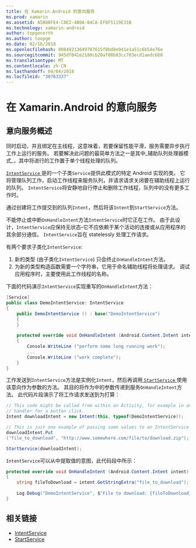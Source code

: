 ```yaml
---
title: 在 Xamarin.Android 的意向服务
ms.prod: xamarin
ms.assetid: A5B86FE4-C8E2-4B0A-84CA-EF8F5119E31B
ms.technology: xamarin-android
author: topgenorth
ms.author: toopge
ms.date: 02/16/2018
ms.openlocfilehash: 80849213649707615f8bd8e941e1a51c6b54e76e
ms.sourcegitcommit: 945df041e2180cb20af08b83cc703ecd1aedc6b0
ms.translationtype: MT
ms.contentlocale: zh-CN
ms.lasthandoff: 04/04/2018
ms.locfileid: "30763337"
---
```

# <a name="intent-services-in-xamarinandroid"></a>在 Xamarin.Android 的意向服务

## <a name="intent-services-overview"></a>意向服务概述

同时启动，并且绑定在主线程，这意味着，若要保留性能平滑，服务需要异步执行工作上运行的服务。 若要解决此问题的最简单方法之一是其中_辅助队列处理器模式_，其中将进行的工作置于单个线程处理的队列。 

[ `IntentService` ](https://developer.xamarin.com/api/type/Android.App.IntentService/)是的一个子类`Service`提供此模式的特定 Android 实现的类。 它将管理队列工作，启动工作线程来服务队列，并请求请求关闭要在辅助线程上运行的队列。 `IntentService`将安静地自行停止和删除工作线程，队列中的没有更多工作时。
 
通过创建将工作提交到的队列`Intent`，然后将该`Intent`到`StartService`方法。

不能停止或中断`OnHandleIntent`方法`IntentService`时它正在工作。 由于此设计，`IntentService`应保持无状态&ndash;它不应依赖于某个活动的连接或从应用程序的其余部分通信。 `IntentService`旨在 statelessly 处理工作请求。

有两个要求子类化`IntentService`:

1. 新的类型 (由子类化`IntentService`) 只会终止`OnHandleIntent`方法。
2. 为新的类型构造函数需要一个字符串，它用于命名辅助线程将处理请求。 调试应用程序时，主要使用此工作线程的名称。

下面的代码演示`IntentService`实现重写的`OnHandleIntent`方法：

```csharp
[Service]
public class DemoIntentService: IntentService
{
    public DemoIntentService () : base("DemoIntentService")
    {
    }
    
    protected override void OnHandleIntent (Android.Content.Intent intent)
    {
        Console.WriteLine ("perform some long running work");
        ...
        Console.WriteLine ("work complete");
    }
}
```

工作发送到`IntentService`方法是实例化`Intent`，然后再调用[ `StartService` ](https://developer.xamarin.com/api/member/Android.Content.Context.StartService/p/Android.Content.Intent/)使用该意向作为参数的方法。 其目的将作为中的参数传递到服务`OnHandleIntent`方法。 此代码片段演示了将工作请求发送到为打算： 

```csharp
// This code might be called from within an Activity, for example in an event
// handler for a button click.
Intent downloadIntent = new Intent(this, typeof(DemoIntentService));

// This is just one example of passing some values to an IntentService via the Intent:
downloadIntent.Put
("file_to_download", "http://www.somewhere.com/file/to/download.zip");

StartService(downloadIntent);
```

`IntentService`可以从中提取值的意图，此代码段中所示：  

```csharp
protected override void OnHandleIntent (Android.Content.Intent intent)
{
    string fileToDownload = intent.GetStringExtra("file_to_download");
    
    Log.Debug("DemoIntentService", $"File to download: {fileToDownload}.");
}
```


## <a name="related-links"></a>相关链接

- [IntentService](https://developer.xamarin.com/api/type/Android.App.IntentService/)
- [StartService](https://developer.xamarin.com/api/member/Android.Content.Context.StartService/p/Android.Content.Intent/)
